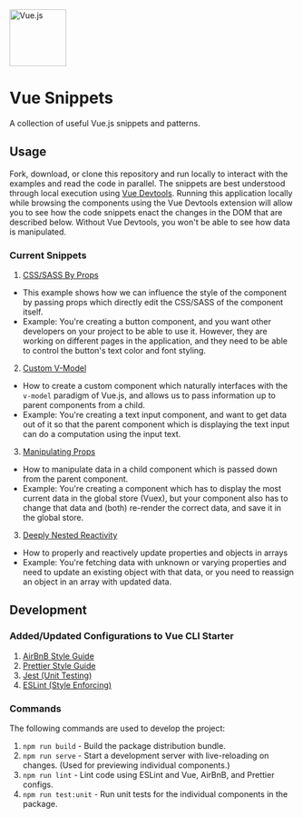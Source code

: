 <img src="https://cdn.auth0.com/blog/vuejs/vue-logo.png" alt="Vue.js" width="100"/>

# Vue Snippets

A collection of useful Vue.js snippets and patterns.

## Usage

Fork, download, or clone this repository and run locally to interact with the examples and read the code in parallel.
The snippets are best understood through local execution using [Vue Devtools](https://chrome.google.com/webstore/detail/vuejs-devtools/nhdogjmejiglipccpnnnanhbledajbpd?hl=en).
Running this application locally while browsing the components using the Vue Devtools extension will allow you to see
how the code snippets enact the changes in the DOM that are described below. Without Vue Devtools, you won't be able
to see how data is manipulated.

### Current Snippets

1. [CSS/SASS By Props](/src/components/CssByProps.vue)

- This example shows how we can influence the style of the component by passing props which directly edit the CSS/SASS
of the component itself.
- Example: You're creating a button component, and you want other developers on your project to be able to use it. However,
they are working on different pages in the application, and they need to be able to control the button's text color
and font styling.

2. [Custom V-Model](/src/components/CustomVModel.vue)

- How to create a custom component which naturally interfaces with the `v-model` paradigm of Vue.js, and allows us 
to pass information up to parent components from a child.
- Example: You're creating a text input component, and want to get data out of it so that the parent component which
is displaying the text input can do a computation using the input text.

3. [Manipulating Props](/src/components/ManipulatingProps.vue)
- How to manipulate data in a child component which is passed down from the parent component.
- Example: You're creating a component which has to display the most current data in the global store (Vuex), but your
component also has to change that data and (both) re-render the correct data, and save it in the global store.

3. [Deeply Nested Reactivity](/src/components/NestedReactivity.vue)
- How to properly and reactively update properties and objects in arrays 
- Example: You're fetching data with unknown or varying properties and need to update an existing object with that data,
or you need to reassign an object in an array with updated data.

## Development

### Added/Updated Configurations to Vue CLI Starter

1. [AirBnB Style Guide](https://github.com/airbnb/javascript)
2. [Prettier Style Guide](https://prettier.io/)
3. [Jest (Unit Testing)](https://jestjs.io/)
4. [ESLint (Style Enforcing)](https://eslint.org/)

### Commands

The following commands are used to develop the project:

1. `npm run build` - Build the package distribution bundle.
2. `npm run serve` - Start a development server with live-reloading on changes. (Used for previewing individual components.)
3. `npm run lint` - Lint code using ESLint and Vue, AirBnB, and Prettier configs.
4. `npm run test:unit` - Run unit tests for the individual components in the package.
